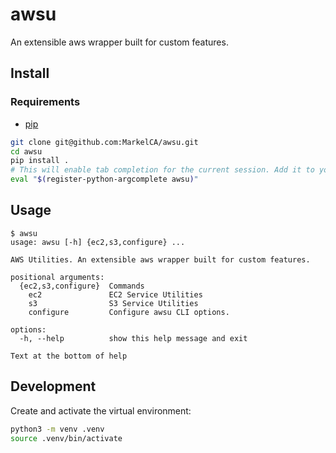 # awsu
An extensible aws wrapper built for custom features.
## Install
### Requirements
- [pip](https://pypi.org/project/pip/)
```bash
git clone git@github.com:MarkelCA/awsu.git
cd awsu
pip install .
# This will enable tab completion for the current session. Add it to your .bashrc or .zshrc to make it permanent:
eval "$(register-python-argcomplete awsu)" 
```
## Usage
```
$ awsu
usage: awsu [-h] {ec2,s3,configure} ...

AWS Utilities. An extensible aws wrapper built for custom features.

positional arguments:
  {ec2,s3,configure}  Commands
    ec2               EC2 Service Utilities
    s3                S3 Service Utilities
    configure         Configure awsu CLI options.

options:
  -h, --help          show this help message and exit

Text at the bottom of help
```

## Development
Create and activate the virtual environment:

```bash
python3 -m venv .venv
source .venv/bin/activate
```
